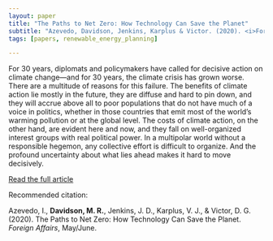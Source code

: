 ```yaml
---
layout: paper
title: "The Paths to Net Zero: How Technology Can Save the Planet"
subtitle: "Azevedo, Davidson, Jenkins, Karplus & Victor. (2020). <i>Foreign Affairs</i>."
tags: [papers, renewable_energy_planning]

---
```



For 30 years, diplomats and policymakers have called for decisive action on climate change—and for 30 years, the climate crisis has grown worse. There are a multitude of reasons for this failure. The benefits of climate action lie mostly in the future, they are diffuse and hard to pin down, and they will accrue above all to poor populations that do not have much of a voice in politics, whether in those countries that emit most of the world’s warming pollution or at the global level. The costs of climate action, on the other hand, are evident here and now, and they fall on well-organized interest groups with real political power. In a multipolar world without a responsible hegemon, any collective effort is difficult to organize. And the profound uncertainty about what lies ahead makes it hard to move decisively.

[Read the full article](https://www.foreignaffairs.com/articles/2020-04-13/paths-net-zero)



Recommended citation:

Azevedo, I., **Davidson, M. R.**, Jenkins, J. D., Karplus, V. J., & Victor, D. G. (2020). The Paths to Net Zero: How Technology Can Save the Planet. _Foreign Affairs_, May/June.


